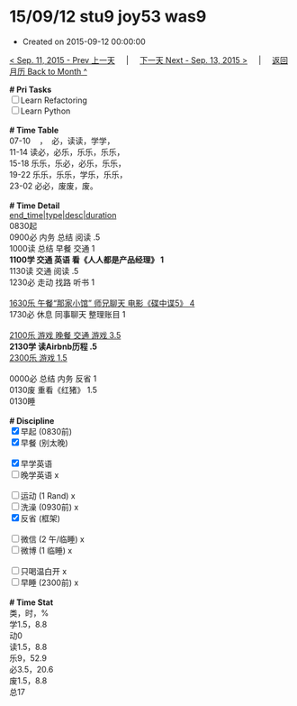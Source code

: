 # 15/09/12 stu9 joy53 was9

- Created on 2015-09-12 00:00:00

[< Sep. 11, 2015 - Prev 上一天](/_archived/lifelogs/2015/09/d11.md) &nbsp; &nbsp; | &nbsp; &nbsp; [下一天 Next - Sep. 13, 2015 >](/_archived/lifelogs/2015/09/d13.md) &nbsp; &nbsp; |  &nbsp; &nbsp; [返回月历 Back to Month ^](/_archived/lifelogs/2015/09/index.md)
<br/><div><strong># Pri Tasks</strong></div><div><input type="checkbox"/>Learn Refactoring</div><div><input type="checkbox"/>Learn Python</div><div><br/></div><div><b># Time Table</b></div><div>07-10    ，  必，读读，学学，</div><div>11-14 读必，必乐，乐乐，乐乐，</div><div>15-18 乐乐，乐必，必乐，乐乐，</div><div>19-22 乐乐，乐乐，学乐，乐乐，</div><div>23-02 必必，废废，废。</div><div><br/></div><div><b># Time Detail</b></div><div><u>end_time|type|desc|duration</u></div><div>0830起</div><div>0900必 内务 总结 阅读 .5</div><div>1000读 总结 早餐 交通 1</div><div><b>1100学 交通 英语 看《人人都是产品经理》 1</b></div><div>1130读 交通 阅读 .5</div><div>1230必 走动 找路 听书 1</div><div><b><br/></b></div><div><u>1630乐 午餐“那家小馆” 师兄聊天 电影《碟中谍5》 4</u></div><div>1730必 休息 同事聊天 整理账目 1</div><div><u><br/></u></div><div><u>2100乐 游戏 晚餐 交通 游戏 3.5</u></div><div><b>2130学 读Airbnb历程 .5</b></div><div><u>2300乐 游戏 1.5</u></div><div><br/></div><div>0000必 总结 内务 反省 1</div><div>0130废 重看《红猪》 1.5</div><div>0130睡</div><div><br/></div><div><b># Discipline</b></div><div><input checked="true" type="checkbox"/>早起 (0830前) </div><div><input checked="true" type="checkbox"/>早餐 (别太晚) </div><div><br/></div><div><input checked="true" type="checkbox"/>早学英语 </div><div><input type="checkbox"/>晚学英语 x</div><div><br/></div><div><input type="checkbox"/>运动 (1 Rand) x</div><div><input type="checkbox"/>洗澡 (0930前) x</div><div><input checked="true" type="checkbox"/>反省 (框架) </div><div><br/></div><div><input type="checkbox"/>微信 (2 午/临睡) x</div><div><input type="checkbox"/>微博 (1 临睡) x</div><div><br/></div><div><input type="checkbox"/>只喝温白开 x</div><div><input type="checkbox"/>早睡 (2300前) x</div><div><br/></div><div><b># Time Stat</b></div><div>类，时，%<br clear="none"/>学1.5，8.8<br clear="none"/>动0<br clear="none"/>读1.5，8.8<br clear="none"/>乐9，52.9<br clear="none"/>必3.5，20.6<br clear="none"/>废1.5，8.8</div><div>总17</div>
